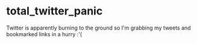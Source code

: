 # total_twitter_panic
Twitter is apparently burning to the ground so I'm grabbing my tweets and bookmarked links in a hurry :'(

